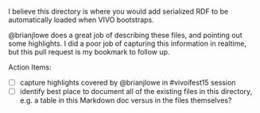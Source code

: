 I believe this directory is where you would add serialized RDF to be automatically loaded when VIVO bootstraps. 

@brianjlowe does a great job of describing these files, and pointing out some highlights. 
I did a poor job of capturing this information in realtime, but this pull request is my
bookmark to follow up.

Action Items:
- [ ] capture highlights covered by @brianjlowe in #vivoifest15 session 
- [ ] identify best place to document all of the existing files in this directory, e.g. 
a table in this Markdown doc versus in the files themselves?
